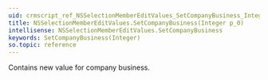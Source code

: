 ```yaml
---
uid: crmscript_ref_NSSelectionMemberEditValues_SetCompanyBusiness_Integer_p_0
title: NSSelectionMemberEditValues.SetCompanyBusiness(Integer p_0)
intellisense: NSSelectionMemberEditValues.SetCompanyBusiness
keywords: SetCompanyBusiness(Integer)
so.topic: reference
---
```



Contains new value for company business.


